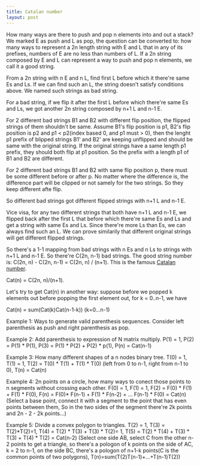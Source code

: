 ```yaml
---
title: Catalan number
layout: post
---
```

How many ways are there to push and pop n elements into and out a stack? We marked E as push and L as pop, the question can be converted to: how many ways to represent a 2n length string with E and L that in any of its prefixes, numbers of E are no less than numbers of L. If a 2n string composed by E and L can represent a way to push and pop n elements, we call it a good string.

From a 2n string with n E and n L, find first L before which it there're same Es and Ls.  If we can find such an L, the string doesn't satisfy conditions above. We named such strings as bad string. 

For a bad string, if we flip it after the first L before which there're same Es and Ls, we got another 2n string composed by n+1 L and n-1 E.

For 2 different bad strings B1 and B2 with different flip position, the flipped strings of them shouldn't be same. Assume B1's flip position is p1, B2's flip position is p2 and p1 < p2(index based 0, and p1 must > 0), then the lenght p1 prefix of blipped strings B1' and B2' are keeping unflipped and should be same with the original string. If the original strings have a same length p1 prefix, they should both flip at p1 position. So the prefix with a length p1 of B1 and B2 are different.

For 2 different bad strings B1 and B2 with same flip position p, there must be some different before or after p. No matter where the difference is, the difference part will be clipped or not samely for the two strings. So they keep different afte flip. 

So different bad strings got different flipped strings with n+1 L and n-1 E.

Vice visa, for any two different strings that both have n+1 L and n-1 E, we flipped back after the first L that before which there're same Es and Ls and get a string with same Es and Ls. Since there're more Ls than Es, we can always find such an L. We can prove similarily that different original strings will get different flipped strings.

So there's a 1-1 mapping from bad strings with n Es and n Ls to strings with n+1 L and n-1 E. So there're C(2n, n-1) bad strings.
The good string number is: C(2n, n) - C(2n, n-1) = C(2n, n) / (n+1). This is the famous [Catalan number](http://en.wikipedia.org/wiki/Catalan_number).

Cat(n) = C(2n, n)/(n+1).

Let's try to get Cat(n) in another way: suppose before we popped k elements out before popping the first element out, for k = 0..n-1, we have

Cat(n) = sum(Cat(k)Cat(n-1-k)) (k=0...n-1)

Example 1: Ways to generate valid parenthesis sequences. Consider left parenthesis as push and right parenthesis as pop.

Example 2: Add parenthesis to expression of N matrix multiply. P(1) = 1, P(2) = P(1) * P(1), P(3) = P(1) * P(2) + P(2) * p(1), P(n) = Cat(n-1)

Example 3: How many different shapes of a n nodes binary tree. T(0) = 1, T(1) = 1, T(2) = T(0) * T(1) + T(1) * T(0) (left from 0 to n-1, right from n-1 to 0), T(n) = Cat(n)

Example 4: 2n points on a circle, how many ways to conect those points to n segments without crossing each other. F(0) = 1, F(1) = 1, F(2) = F(0) * F(1) + F(1) * F(0), F(n) = F(0)* F(n-1) + F(1) * F(n-2) + ...  F(n-1) * F(0) = Cat(n) (Select a base point, connect it with a segment to the point that has even points between them, So in the two sides of the segment there're  2k points and 2n - 2 - 2k points...)

Example 5: Divide a convex polygon to triangles. T(2) = 1, T(3) = T(2)*T(2)=1, T(4) = T(2) * T(3) + T(3) * T(2)= 1, T(5) = T(2) * T(4) + T(3) * T(3) + T(4) * T(2) = Cat(n-2) (Select one side AB, select C from the other n-2 points to get a triangle, so there's a pologon of k points on the side of AC, k = 2 to n-1, on the side BC, there's a pologon of n+1-k points(C is the common points of two polygons), T(n)=sum(T(2)T(n-1)+...+T(n-1)T(2))



